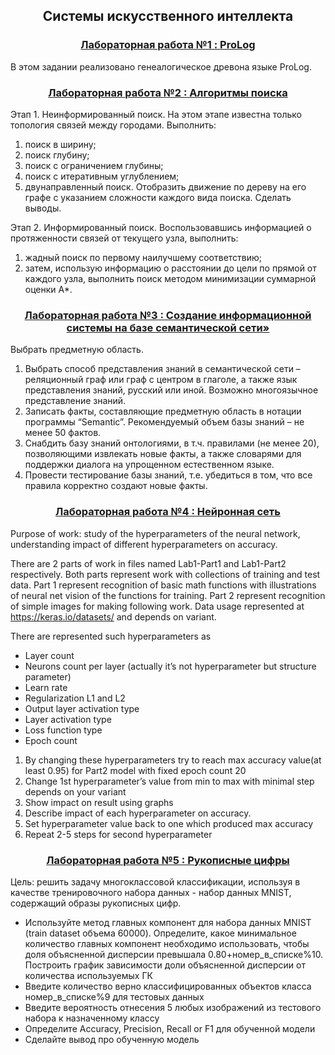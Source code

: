<h2 align=center>Системы искусственного интеллекта</a> </h2>

<h3 align=center> <a href="Lab1">Лабораторная работа №1 : ProLog</a> </h3>

В этом задании реализовано генеалогическое древона языке ProLog.

<h3 align=center> <a href="Lab2">Лабораторная работа №2 : Алгоритмы поиска</a> </h3>

Этап 1. Неинформированный поиск. На этом этапе известна только
топология связей между городами. Выполнить:
1) поиск в ширину;
2) поиск глубину;
3) поиск с ограничением глубины;
4) поиск с итеративным углублением;
5) двунаправленный поиск.
Отобразить движение по дереву на его графе с указанием сложности
каждого вида поиска. Сделать выводы.

Этап 2. Информированный поиск. Воспользовавшись информацией о
протяженности связей от текущего узла, выполнить:
1) жадный поиск по первому наилучшему соответствию;
2) затем, использую информацию о расстоянии до цели по прямой от
каждого узла, выполнить поиск методом минимизации суммарной оценки
А*. 

<h3 align=center> <a href="Lab3/EMashina_Lab3.pdf">Лабораторная работа №3 : Создание информационной
системы на базе семантической сети»</a> </h3>

Выбрать предметную область. 

1) Выбрать способ представления знаний в семантической сети –
реляционный граф или граф с центром в глаголе, а также язык
представления знаний, русский или иной. Возможно многоязычное
представление знаний.
2) Записать факты, составляющие предметную область в нотации
программы “Semantic”. Рекомендуемый объем базы знаний – не менее 50
фактов.
3) Снабдить базу знаний онтологиями, в т.ч. правилами (не менее 20),
позволяющими извлекать новые факты, а также словарями для
поддержки диалога на упрощенном естественном языке.
4) Провести тестирование базы знаний, т.е. убедиться в том, что все правила
корректно создают новые факты. 

<h3 align=center> <a href="Lab4">Лабораторная работа №4 : Нейронная сеть</a> </h3>

Purpose of work: study of the hyperparameters of the neural network, understanding impact of different hyperparameters on accuracy.

There are 2 parts of work in files named Lab1-Part1 and Lab1-Part2 respectively. Both parts represent work with collections of training and test data. 
Part 1 represent recognition of basic math functions with illustrations of neural net vision of the functions for training.
Part 2 represent recognition of simple images for making following work.
Data usage represented at https://keras.io/datasets/ and depends on variant.

There are represented such hyperparameters as 
*	Layer count
*	Neurons count per layer (actually it’s not hyperparameter but structure parameter)
*	Learn rate
*	Regularization L1 and L2
*	Output layer activation type
*	Layer activation type 
*	Loss function type
*	Epoch count

1) By changing these hyperparameters try to reach max accuracy value(at least 0.95)  for Part2 model with fixed epoch count 20
2) Change 1st hyperparameter’s value from min to max with minimal step depends on your variant 
3) Show impact on result using graphs
4) Describe impact of each hyperparameter on accuracy.
5) Set hyperparameter value back to one which produced max accuracy
6) Repeat 2-5 steps for second hyperparameter

<h3 align=center> <a href="Lab5">Лабораторная работа №5 : Рукописные цифры</a> </h3>

Цель: решить задачу многоклассовой классификации, используя в качестве тренировочного набора данных - набор данных MNIST, содержащий образы рукописных цифр.

* Используйте метод главных компонент для набора данных MNIST (train dataset объема 60000). Определите, какое минимальное количество главных компонент необходимо использовать, чтобы доля объясненной дисперсии превышала 0.80+номер_в_списке%10. Построить график зависимости доли объясненной дисперсии от количества используемых ГК
* Введите количество верно классифицированных объектов класса номер_в_списке%9 для тестовых данных
* Введите вероятность отнесения 5 любых изображений из тестового набора к назначенному классу
* Определите Accuracy, Precision, Recall or F1 для обученной модели
* Сделайте вывод про обученную модель
